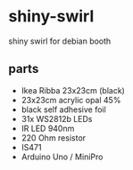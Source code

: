 # shiny-swirl

shiny swirl for debian booth


## parts

 * Ikea Ribba 23x23cm (black)
 * 23x23cm acrylic opal 45%
 * black self adhesive foil
 * 31x WS2812b LEDs
 * IR LED  940nm
 * 220 Ohm resistor
 * IS471
 * Arduino Uno / MiniPro
